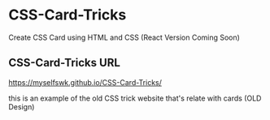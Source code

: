 # CSS-Card-Tricks
Create CSS Card using HTML and CSS (React Version Coming Soon)

## CSS-Card-Tricks URL
https://myselfswk.github.io/CSS-Card-Tricks/

this is an example of the old CSS trick website that's relate with cards (OLD Design)
